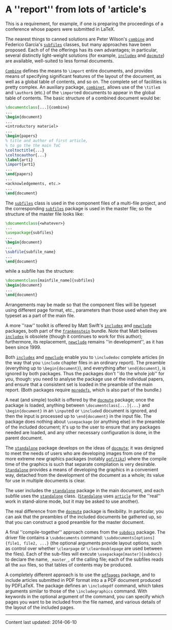 # A ''report'' from lots of 'article's

This is a requirement, for example, if one is preparing the
proceedings of a conference whose papers were submitted in LaTeX.

The nearest things to canned solutions are Peter Wilson's
[`combine`](http://ctan.org/pkg/combine) and Federico Garcia's [`subfiles`](http://ctan.org/pkg/subfiles) classes, but
many approaches have been proposed.  Each of of the offerings has its
own advantages; in particular, several distinctly light-weight
solutions (for example, [`includex`](http://ctan.org/pkg/includex) and [`docmute`](http://ctan.org/pkg/docmute)) are
available, well-suited to less formal documents.

[`Combine`](http://ctan.org/pkg/Combine) defines the means to `\import` entire documents,
and provides means of specifying significant features of the layout of
the document, as well as a global table of contents, and so on.  The
complete set of facilities is pretty complex.  An auxiliary package,
[`combinet`](http://ctan.org/pkg/combine), allows use of the `\title`s and `\author`s
(etc.) of the `\import`ed documents to appear in the global table
of contents.  The basic structure of a combined document would be:
```latex
\documentclass[...]{combine}
...
\begin{document}
...
<introductory materiel>
...
\begin{papers}
% title and author of first article,
% to go the the main ToC
\coltoctitle{...}
\coltocauthor{...}
\label{art1}
\import{art1}
...
\end{papers}
...
<acknowledgements, etc.>
...
\end{document}
```

The [`subfiles`](http://ctan.org/pkg/subfiles) class is used in the component files of a multi-file
project, and the corresponding [`subfiles`](http://ctan.org/pkg/subfiles) package is used in the
master file; so the structure of the master file looks like:
```latex
\documentclass{<whatever>}
...
\usepackage{subfiles}
...
\begin{document}
...
\subfile{subfile_name}
...
\end{document}
```
while a subfile has the structure:
```latex
\documentclass[mainfile_name]{subfiles}
\begin{document}
...
\end{document}
```
Arrangements may be made so that the component files will
be typeset using different page format, etc., parameters than those
used when they are typeset as a part of the main file.

A more ''raw'' toolkit is offered by Matt Swift's [`includex`](http://ctan.org/pkg/includex) and
[`newclude`](http://ctan.org/pkg/newclude) packages, both part of the [`frankenstein`](http://ctan.org/pkg/frankenstein)
bundle.  Note that Matt believes [`includex`](http://ctan.org/pkg/includex) is obsolete
(though it continues to work for this author); furthermore, its
replacement, [`newclude`](http://ctan.org/pkg/newclude) remains ''in development'', as it has
been since 1999.

Both [`includex`](http://ctan.org/pkg/includex) and [`newclude`](http://ctan.org/pkg/newclude) enable you to
`\includedoc` complete articles (in the way that you
`\include` chapter files in an ordinary report).  The preamble
(everything up to `\begin{document}`), and everything after
`\end{document}`, is ignored by both packages.  Thus the
packages don't ''do the whole job'' for you, though: you need to
analyse the package use of the individual papers, and ensure that a
consistent set is loaded in the preamble of the main report.  (Both
packages require [`moredefs`](http://ctan.org/pkg/moredefs), which is also part of the
bundle.)

A neat (and simple) toolkit is offered by the
[`docmute`](http://ctan.org/pkg/docmute) package; once the package is loaded, anything
between `\documentclass[...]{...}` and
`\begin{document}` in an `\input`ed or `\include`d
document is ignored, and then the input is processed up to
`\end{document}` in the input file.  The package does nothing
about `\usepackage` (or anything else) in the preamble of the
included document; it's up to the user to ensure that any packages
needed are loaded, and any other necessary configuration is done, in
the parent document.

The [`standalone`](http://ctan.org/pkg/standalone) package develops on the ideas of
[`docmute`](http://ctan.org/pkg/docmute); it was designed to meet the needs of users who are
developing images from one of the more extreme new graphics packages
(notably [`pgf/tikz`](http://ctan.org/pkg/pgf/tikz)) where the compile time of the graphics is
such that separate compilation is very desirable.
[`Standalone`](http://ctan.org/pkg/Standalone) provides a means of developing the graphics in a
convenient way, detached from the development of the document as a
whole; its value for use in multiple documents is clear.

The user includes the [`standalone`](http://ctan.org/pkg/standalone) package in the main
document, and each subfile uses the [`standalone`](http://ctan.org/pkg/standalone) class.
([`Standalone`](http://ctan.org/pkg/Standalone) uses [`article`](http://ctan.org/pkg/article) for the ''real'' work in
stand-alone mode, but it may be asked to use another).

The real difference from the [`docmute`](http://ctan.org/pkg/docmute) package is
flexibility.  In particular, you can ask that the preambles of the
included documents be gathered up, so that you can construct a good
preamble for the master document.

A final ''compile-together'' approach comes from the [`subdocs`](http://ctan.org/pkg/subdocs)
package.  The driver file contains a `\subdocuments` command:
`\subdocuments[options]{file1, file2, ...}`
(the optional arguments provide layout options, such as control over
whether `\clearpage` or `\cleardoublepage` are used between the
files).  Each of the sub-files will execute
  `\usepackage[master]{subdocs}`
to declare the name, `_master_`, of the calling file;
each of the subfiles reads all the `aux` files, so that
tables of contents may be produced.

A completely different approach is to use the [`pdfpages`](http://ctan.org/pkg/pdfpages)
package, and to include articles submitted in PDF format into a
a PDF document produced by PDFLaTeX.  The package
defines an `\includepdf` command, which takes arguments similar to
those of the `\includegraphics` command.  With keywords in the
optional argument of the command, you can specify which pages you want
to be included from the file named, and various details of the layout
of the included pages.


----

Content last updated: 2014-06-10
